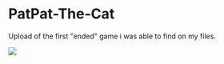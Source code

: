 # PatPat-The-Cat
 
Upload of the first "ended" game i was able to find on my files.

![](https://i.gyazo.com/40c686b9166d1970edbc64dfd69c18e4.gif)
